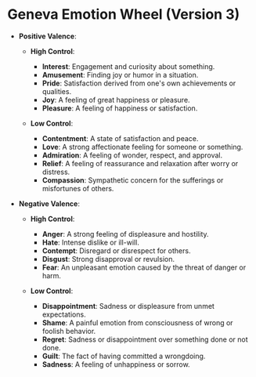 # Geneva Emotion Wheel (Version 3)

* **Positive Valence**:
  * **High Control**:
    * **Interest**: Engagement and curiosity about something.
    * **Amusement**: Finding joy or humor in a situation.
    * **Pride**: Satisfaction derived from one's own achievements or qualities.
    * **Joy**: A feeling of great happiness or pleasure.
    * **Pleasure**: A feeling of happiness or satisfaction.
  
  * **Low Control**:
    * **Contentment**: A state of satisfaction and peace.
    * **Love**: A strong affectionate feeling for someone or something.
    * **Admiration**: A feeling of wonder, respect, and approval.
    * **Relief**: A feeling of reassurance and relaxation after worry or distress.
    * **Compassion**: Sympathetic concern for the sufferings or misfortunes of others.

* **Negative Valence**:
  * **High Control**:
    * **Anger**: A strong feeling of displeasure and hostility.
    * **Hate**: Intense dislike or ill-will.
    * **Contempt**: Disregard or disrespect for others.
    * **Disgust**: Strong disapproval or revulsion.
    * **Fear**: An unpleasant emotion caused by the threat of danger or harm.
  
  * **Low Control**:
    * **Disappointment**: Sadness or displeasure from unmet expectations.
    * **Shame**: A painful emotion from consciousness of wrong or foolish behavior.
    * **Regret**: Sadness or disappointment over something done or not done.
    * **Guilt**: The fact of having committed a wrongdoing.
    * **Sadness**: A feeling of unhappiness or sorrow.

